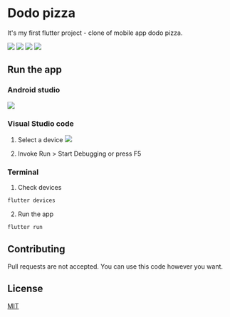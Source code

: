 # Dodo pizza

It's my first flutter project - clone of mobile app dodo pizza.

![](demo/1.jpg)
![](demo/2.jpg)
![](demo/3.jpg)
![](demo/4.jpg)

## Run the app

### Android studio

![](demo/android.png)

### Visual Studio code

1. Select a device
![](demo/code.png)

2. Invoke Run > Start Debugging or press F5


### Terminal

1. Check devices

```bash
flutter devices
```

2. Run the app

```bash
flutter run
```

## Contributing
Pull requests are not accepted. You can use this code however you want.

## License
[MIT](https://choosealicense.com/licenses/mit/)

